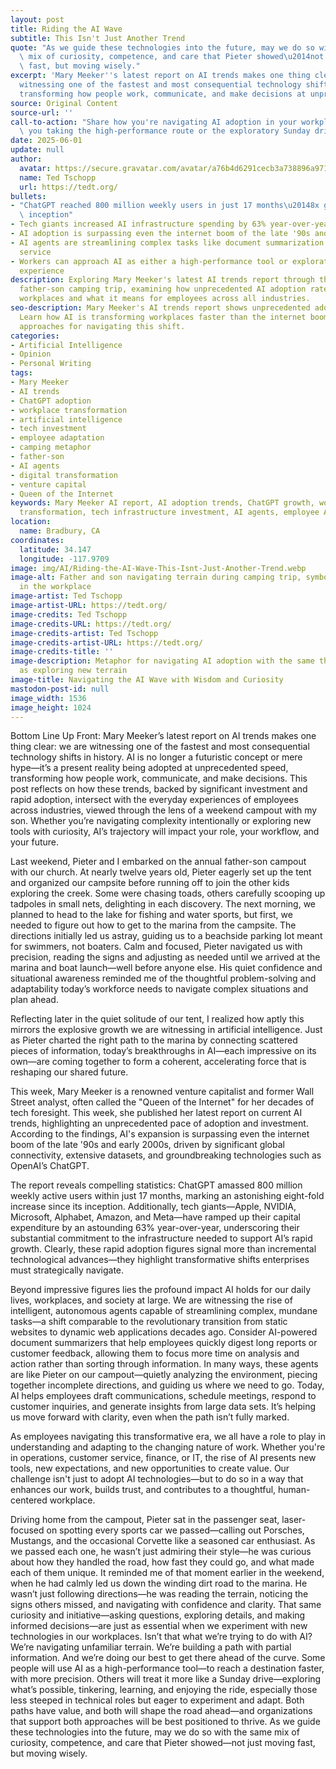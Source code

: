 ```yaml
---
layout: post
title: Riding the AI Wave
subtitle: This Isn't Just Another Trend
quote: "As we guide these technologies into the future, may we do so with the same\
  \ mix of curiosity, competence, and care that Pieter showed\u2014not just moving\
  \ fast, but moving wisely."
excerpt: 'Mary Meeker''s latest report on AI trends makes one thing clear: we are
  witnessing one of the fastest and most consequential technology shifts in history,
  transforming how people work, communicate, and make decisions at unprecedented speed.'
source: Original Content
source-url: ''
call-to-action: "Share how you're navigating AI adoption in your workplace\u2014are\
  \ you taking the high-performance route or the exploratory Sunday drive?"
date: 2025-06-01
update: null
author:
  avatar: https://secure.gravatar.com/avatar/a76b4d6291cecb3a738896a971bfb903?s=512&d=mp&r=g
  name: Ted Tschopp
  url: https://tedt.org/
bullets:
- "ChatGPT reached 800 million weekly users in just 17 months\u20148x growth since\
  \ inception"
- Tech giants increased AI infrastructure spending by 63% year-over-year
- AI adoption is surpassing even the internet boom of the late '90s and early 2000s
- AI agents are streamlining complex tasks like document summarization and customer
  service
- Workers can approach AI as either a high-performance tool or exploratory learning
  experience
description: Exploring Mary Meeker's latest AI trends report through the lens of a
  father-son camping trip, examining how unprecedented AI adoption rates are transforming
  workplaces and what it means for employees across all industries.
seo-description: Mary Meeker's AI trends report shows unprecedented adoption rates.
  Learn how AI is transforming workplaces faster than the internet boom and practical
  approaches for navigating this shift.
categories:
- Artificial Intelligence
- Opinion
- Personal Writing
tags:
- Mary Meeker
- AI trends
- ChatGPT adoption
- workplace transformation
- artificial intelligence
- tech investment
- employee adaptation
- camping metaphor
- father-son
- AI agents
- digital transformation
- venture capital
- Queen of the Internet
keywords: Mary Meeker AI report, AI adoption trends, ChatGPT growth, workplace AI
  transformation, tech infrastructure investment, AI agents, employee AI training
location:
  name: Bradbury, CA
coordinates:
  latitude: 34.147
  longitude: -117.9709
image: img/AI/Riding-the-AI-Wave-This-Isnt-Just-Another-Trend.webp
image-alt: Father and son navigating terrain during camping trip, symbolizing AI navigation
  in the workplace
image-artist: Ted Tschopp
image-artist-URL: https://tedt.org/
image-credits: Ted Tschopp
image-credits-URL: https://tedt.org/
image-credits-artist: Ted Tschopp
image-credits-artist-URL: https://tedt.org/
image-credits-title: ''
image-description: Metaphor for navigating AI adoption with the same thoughtful approach
  as exploring new terrain
image-title: Navigating the AI Wave with Wisdom and Curiosity
mastodon-post-id: null
image_width: 1536
image_height: 1024
---
```

Bottom Line Up Front: Mary Meeker’s latest report on AI trends makes one thing clear: we are witnessing one of the fastest and most consequential technology shifts in history. AI is no longer a futuristic concept or mere hype—it’s a present reality being adopted at unprecedented speed, transforming how people work, communicate, and make decisions. This post reflects on how these trends, backed by significant investment and rapid adoption, intersect with the everyday experiences of employees across industries, viewed through the lens of a weekend campout with my son. Whether you’re navigating complexity intentionally or exploring new tools with curiosity, AI’s trajectory will impact your role, your workflow, and your future.
 
Last weekend, Pieter and I embarked on the annual father-son campout with our church. At nearly twelve years old, Pieter eagerly set up the tent and organized our campsite before running off to join the other kids exploring the creek. Some were chasing toads, others carefully scooping up tadpoles in small nets, delighting in each discovery. The next morning, we planned to head to the lake for fishing and water sports, but first, we needed to figure out how to get to the marina from the campsite. The directions initially led us astray, guiding us to a beachside parking lot meant for swimmers, not boaters. Calm and focused, Pieter navigated us with precision, reading the signs and adjusting as needed until we arrived at the marina and boat launch—well before anyone else. His quiet confidence and situational awareness reminded me of the thoughtful problem-solving and adaptability today’s workforce needs to navigate complex situations and plan ahead.
 
Reflecting later in the quiet solitude of our tent, I realized how aptly this mirrors the explosive growth we are witnessing in artificial intelligence. Just as Pieter charted the right path to the marina by connecting scattered pieces of information, today’s breakthroughs in AI—each impressive on its own—are coming together to form a coherent, accelerating force that is reshaping our shared future.
 
This week, Mary Meeker is a renowned venture capitalist and former Wall Street analyst, often called the "Queen of the Internet" for her decades of tech foresight. This week, she published her latest report on current AI trends, highlighting an unprecedented pace of adoption and investment. According to the findings, AI's expansion is surpassing even the internet boom of the late '90s and early 2000s, driven by significant global connectivity, extensive datasets, and groundbreaking technologies such as OpenAI’s ChatGPT.
 
The report reveals compelling statistics: ChatGPT amassed 800 million weekly active users within just 17 months, marking an astonishing eight-fold increase since its inception. Additionally, tech giants—Apple, NVIDIA, Microsoft, Alphabet, Amazon, and Meta—have ramped up their capital expenditure by an astounding 63% year-over-year, underscoring their substantial commitment to the infrastructure needed to support AI’s rapid growth. Clearly, these rapid adoption figures signal more than incremental technological advances—they highlight transformative shifts enterprises must strategically navigate.
 
Beyond impressive figures lies the profound impact AI holds for our daily lives, workplaces, and society at large. We are witnessing the rise of intelligent, autonomous agents capable of streamlining complex, mundane tasks—a shift comparable to the revolutionary transition from static websites to dynamic web applications decades ago. Consider AI-powered document summarizers that help employees quickly digest long reports or customer feedback, allowing them to focus more time on analysis and action rather than sorting through information. In many ways, these agents are like Pieter on our campout—quietly analyzing the environment, piecing together incomplete directions, and guiding us where we need to go. Today, AI helps employees draft communications, schedule meetings, respond to customer inquiries, and generate insights from large data sets. It’s helping us move forward with clarity, even when the path isn’t fully marked.
 
As employees navigating this transformative era, we all have a role to play in understanding and adapting to the changing nature of work. Whether you're in operations, customer service, finance, or IT, the rise of AI presents new tools, new expectations, and new opportunities to create value. Our challenge isn't just to adopt AI technologies—but to do so in a way that enhances our work, builds trust, and contributes to a thoughtful, human-centered workplace.
 
Driving home from the campout, Pieter sat in the passenger seat, laser-focused on spotting every sports car we passed—calling out Porsches, Mustangs, and the occasional Corvette like a seasoned car enthusiast. As we passed each one, he wasn’t just admiring their style—he was curious about how they handled the road, how fast they could go, and what made each of them unique. It reminded me of that moment earlier in the weekend, when he had calmly led us down the winding dirt road to the marina. He wasn’t just following directions—he was reading the terrain, noticing the signs others missed, and navigating with confidence and clarity. That same curiosity and initiative—asking questions, exploring details, and making informed decisions—are just as essential when we experiment with new technologies in our workplaces. Isn’t that what we’re trying to do with AI? We’re navigating unfamiliar terrain. We’re building a path with partial information. And we’re doing our best to get there ahead of the curve. Some people will use AI as a high-performance tool—to reach a destination faster, with more precision. Others will treat it more like a Sunday drive—exploring what’s possible, tinkering, learning, and enjoying the ride, especially those less steeped in technical roles but eager to experiment and adapt. Both paths have value, and both will shape the road ahead—and organizations that support both approaches will be best positioned to thrive. As we guide these technologies into the future, may we do so with the same mix of curiosity, competence, and care that Pieter showed—not just moving fast, but moving wisely.